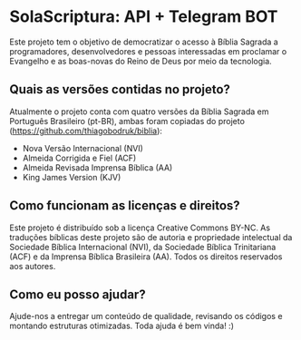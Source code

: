 # SolaScriptura: API + Telegram BOT
Este projeto tem o objetivo de democratizar o acesso à Bíblia Sagrada a programadores, desenvolvedores e pessoas interessadas em proclamar o Evangelho e as boas-novas do Reino de Deus por meio da tecnologia.

## Quais as versões contidas no projeto?
Atualmente o projeto conta com quatro versões da Bíblia Sagrada em Português Brasileiro (pt-BR), ambas foram copiadas do projeto (https://github.com/thiagobodruk/biblia):
- Nova Versão Internacional (NVI)
- Almeida Corrigida e Fiel (ACF)
- Almeida Revisada Imprensa Bíblica (AA)
- King James Version (KJV)

## Como funcionam as licenças e direitos?
Este projeto é distribuído sob a licença Creative Commons BY-NC. As traduções bíblicas deste projeto são de autoria e propriedade intelectual da Sociedade Bíblica Internacional (NVI), da Sociedade Bíblica Trinitariana (ACF) e da Imprensa Bíblica Brasileira (AA). Todos os direitos reservados aos autores.

## Como eu posso ajudar?
Ajude-nos a entregar um conteúdo de qualidade, revisando os códigos e montando estruturas otimizadas. Toda ajuda é bem vinda! :)